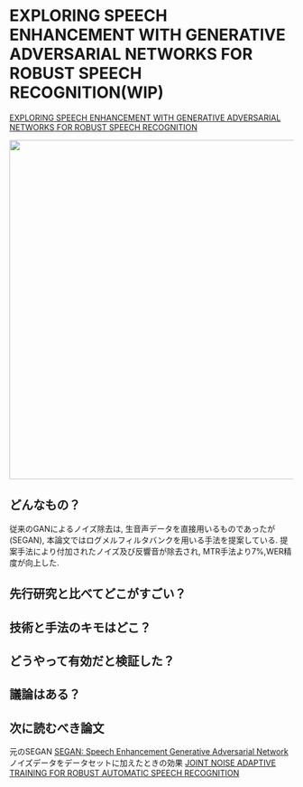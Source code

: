 # EXPLORING SPEECH ENHANCEMENT WITH GENERATIVE ADVERSARIAL NETWORKS FOR ROBUST SPEECH RECOGNITION(WIP)
[EXPLORING SPEECH ENHANCEMENT WITH GENERATIVE ADVERSARIAL NETWORKS FOR ROBUST SPEECH RECOGNITION](https://arxiv.org/pdf/1711.05747.pdf)

 <div align="center"><img src = "https://user-images.githubusercontent.com/37444351/45405959-b8209b00-b69f-11e8-9c09-68f4edce1bf8.png" width=600></div>

## どんなもの？
従来のGANによるノイズ除去は, 生音声データを直接用いるものであったが(SEGAN), 本論文ではログメルフィルタバンクを用いる手法を提案している. 提案手法により付加されたノイズ及び反響音が除去され, MTR手法より7%,WER精度が向上した.

## 先行研究と比べてどこがすごい？


## 技術と手法のキモはどこ？


## どうやって有効だと検証した？


## 議論はある？


## 次に読むべき論文
元のSEGAN
[SEGAN: Speech Enhancement Generative Adversarial Network](https://arxiv.org/abs/1703.09452)
ノイズデータをデータセットに加えたときの効果
[JOINT NOISE ADAPTIVE TRAINING FOR ROBUST AUTOMATIC SPEECH RECOGNITION](https://ieeexplore.ieee.org/stamp/stamp.jsp?arnumber=6854051)

